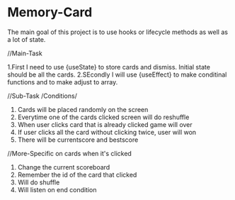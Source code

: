 # Memory-Card

The main goal of this project is to use hooks or lifecycle methods as well as a lot of state.

//Main-Task

1.First I need to use {useState} to store cards and dismiss. Initial state should be all the cards. 2.SEcondly I will use {useEffect} to make conditinal functions and to make adjust to array.

//Sub-Task /Conditions/

1. Cards will be placed randomly on the screen
2. Everytime one of the cards clicked screen will do reshuffle
3. When user clicks card that is already clicked game will over
4. If user clicks all the card without clicking twice, user will won
5. There will be currentscore and bestscore

//More-Specific on cards when it's clicked

1. Change the current scoreboard
2. Remember the id of the card that clicked
3. Will do shuffle
4. Will listen on end condition
